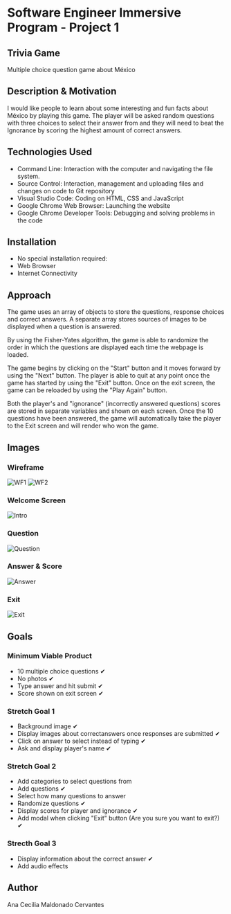 # Software Engineer Immersive Program - Project 1
## Trivia Game
Multiple choice question game about México

## Description & Motivation
I would like people to learn about some interesting and fun facts about México by playing this game. The player will be asked random questions with three choices to select their answer from and they will need to beat the Ignorance by scoring the highest amount of correct answers.

## Technologies Used
+ Command Line: Interaction with the computer and navigating the file system.
+ Source Control: Interaction, management and uploading files and changes on code to Git repository
+ Visual Studio Code: Coding on HTML, CSS and JavaScript
+ Google Chrome Web Browser: Launching the website
+ Google Chrome Developer Tools: Debugging and solving problems in the code

## Installation
+ No special installation required:
+ Web Browser
+ Internet Connectivity

## Approach
The game uses an array of objects to store the questions, response choices and correct answers. A separate array stores sources of images to be displayed when a 
question is answered.

By using the Fisher-Yates algorithm, the game is able to randomize the order in which the questions are displayed each time the webpage is loaded.

The game begins by clicking on the "Start" button and it moves forward by using the "Next" button. The player is able to quit at any point once the game has 
started by using the "Exit" button. Once on the exit screen, the game can be reloaded by using the "Play Again" button.

Both the player's and "ignorance" (incorrectly answered questions) scores are stored in separate variables and shown on each screen. Once the 10 questions have been 
answered, the game will automatically take the player to the Exit screen and will render who won the game.

## Images
### Wireframe
![WF1](/readme_images/wireframe1.jpeg)
![WF2](/readme_images/wireframe2.jpeg)

### Welcome Screen
![Intro](/readme_images/Intro.png)

### Question
![Question](/readme_images/Question.png)

### Answer & Score
![Answer](/readme_images/Answer.png)

### Exit
![Exit](/readme_images/Exit.png)

## Goals
### Minimum Viable Product
+ 10 multiple choice questions ✔︎
+ No photos ✔︎
+ Type answer and hit submit ✔︎
+ Score shown on exit screen ✔︎
### Stretch Goal 1
+ Background image  ✔︎
+ Display images about correctanswers once responses are submitted ✔︎
+ Click on answer to select instead of typing ✔︎
+ Ask and display player's name ✔︎
### Stretch Goal 2
+ Add categories to select questions from
+ Add questions ✔︎
+ Select how many questions to answer
+ Randomize questions ✔︎
+ Display scores for player and ignorance ✔︎
+ Add modal when clicking "Exit" button (Are you sure you want to exit?) ✔︎
### Strecth Goal 3
+ Display information about the correct answer ✔︎
+ Add audio effects

## Author
Ana Cecilia Maldonado Cervantes